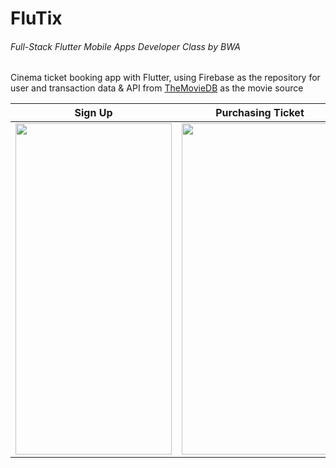# FluTix

###### Full-Stack Flutter Mobile Apps Developer Class by BWA
Cinema ticket booking app with Flutter, using Firebase as the repository for user and transaction data & API from <a href="https://www.themoviedb.org/">TheMovieDB</a>  as the movie source


  

| Sign Up | Purchasing Ticket | Top Up Wallet |
| :------: | :------: | :------: |
| <img src="https://user-images.githubusercontent.com/49003404/120263730-7ceaae00-c2c6-11eb-8c68-8a0bb36ad74a.gif" width="250" height="530"/>   | <img src="https://user-images.githubusercontent.com/49003404/120264324-c1c31480-c2c7-11eb-9647-6829bfa58f40.gif" width="250" height="530"/>   | <img src="https://user-images.githubusercontent.com/49003404/120264481-1b2b4380-c2c8-11eb-92b0-80bb65a373e7.gif" width="250" height="530"/>   |
